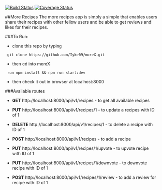 
[![Build Status](https://travis-ci.org/Iyke09/moreX.svg?branch=integrationSetup)](https://travis-ci.org/Iyke09/moreX)
[![Coverage Status](https://coveralls.io/repos/github/Iyke09/moreX/badge.svg?branch=integrationSetup)](https://coveralls.io/github/Iyke09/moreX?branch=integrationSetup)

##More Recipes
The more recipes app is simply a simple that enables users share their recipes with other fellow users and be able to get reviews and likes for their recipes.

###To Run:

- clone this repo by typing
```
 git clone https://github.com/Iyke09/moreX.git
```
- then cd into moreX

```
 run npm install && npm run start:dev
```
- then check it out in browser at localhost:8000

###Available routes

- **GET** http://localhost:8000/api/v1/recipes - to get all available recipes

- **PUT** http://localhost:8000/api/v1/recipes/1 - to update a recipes with ID of 1

- **DELETE** http://localhost:8000/api/v1/recipes/1 - to delete a recipe with ID of 1

- **POST** http://localhost:8000/api/v1/recipes - to add a recipe

- **PUT** http://localhost:8000/api/v1/recipes/1/upvote - to upvote recipe with ID of 1

- **PUT** http://localhost:8000/api/v1/recipes/1/downvote - to downvote recipe with ID of 1

- **POST** http://localhost:8000/api/v1/recipes/1/review - to add a review for recipe with ID of 1